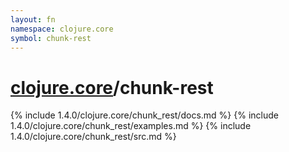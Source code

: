 ```yaml
---
layout: fn
namespace: clojure.core
symbol: chunk-rest
---
```


# [clojure.core](../)/chunk-rest

{% include 1.4.0/clojure.core/chunk_rest/docs.md %}
{% include 1.4.0/clojure.core/chunk_rest/examples.md %}
{% include 1.4.0/clojure.core/chunk_rest/src.md %}

